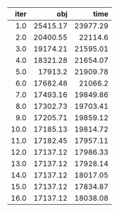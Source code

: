 |   iter |        obj |       time |
| ------:| ----------:| ----------:|
|  $1.0$ | $25415.17$ | $23977.29$ |
|  $2.0$ | $20400.55$ |  $22114.6$ |
|  $3.0$ | $19174.21$ | $21595.01$ |
|  $4.0$ | $18321.28$ | $21654.07$ |
|  $5.0$ |  $17913.2$ | $21909.78$ |
|  $6.0$ | $17682.48$ |  $21066.2$ |
|  $7.0$ | $17493.16$ | $19849.86$ |
|  $8.0$ | $17302.73$ | $19703.41$ |
|  $9.0$ | $17205.71$ | $19859.12$ |
| $10.0$ | $17185.13$ | $19814.72$ |
| $11.0$ | $17182.45$ | $17957.11$ |
| $12.0$ | $17137.12$ | $17986.33$ |
| $13.0$ | $17137.12$ | $17928.14$ |
| $14.0$ | $17137.12$ | $18017.05$ |
| $15.0$ | $17137.12$ | $17834.87$ |
| $16.0$ | $17137.12$ | $18038.08$ |

